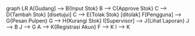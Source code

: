 graph LR
  A[Gudang] --> B{Input Stok}
  B --> C{Approve Stok}
  C --> D{Tambah Stok} [disetujui]
  C --> E{Tolak Stok} [ditolak]
  F[Pengguna] --> G{Pesan Pulpen}
  G --> H{Kurangi Stok}
  I[Supervisor] --> J{Lihat Laporan}
  J --> B
  J --> G
  A --> K{Registrasi Akun}
  F --> K
  I --> K

